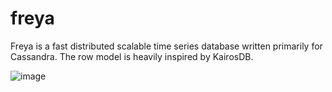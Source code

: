 freya
=========

Freya is a fast distributed scalable time series database written primarily for Cassandra.
The row model is heavily inspired by KairosDB.

![image](https://user-images.githubusercontent.com/173738/47817653-7c788800-dd56-11e8-9d70-3f537b8faf90.png)
